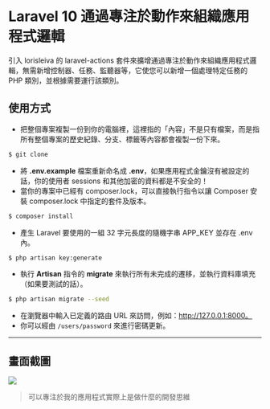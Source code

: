 # Laravel 10 通過專注於動作來組織應用程式邏輯

引入 lorisleiva 的 laravel-actions 套件來擴增通過專注於動作來組織應用程式邏輯，無需新增控制器、任務、監聽器等，它使您可以新增一個處理特定任務的 PHP 類別，並根據需要運行該類別。

## 使用方式
- 把整個專案複製一份到你的電腦裡，這裡指的「內容」不是只有檔案，而是指所有整個專案的歷史紀錄、分支、標籤等內容都會複製一份下來。
```sh
$ git clone
```
- 將 __.env.example__ 檔案重新命名成 __.env__，如果應用程式金鑰沒有被設定的話，你的使用者 sessions 和其他加密的資料都是不安全的！
- 當你的專案中已經有 composer.lock，可以直接執行指令以讓 Composer 安裝 composer.lock 中指定的套件及版本。
```sh
$ composer install
```
- 產生 Laravel 要使用的一組 32 字元長度的隨機字串 APP_KEY 並存在 .env 內。
```sh
$ php artisan key:generate
```
- 執行 __Artisan__ 指令的 __migrate__ 來執行所有未完成的遷移，並執行資料庫填充（如果要測試的話）。
```sh
$ php artisan migrate --seed
```
- 在瀏覽器中輸入已定義的路由 URL 來訪問，例如：http://127.0.0.1:8000。
- 你可以經由 `/users/password` 來進行密碼更新。

----

## 畫面截圖
![](https://i.imgur.com/51zFned.png)
> 可以專注於我的應用程式實際上是做什麼的開發思維
